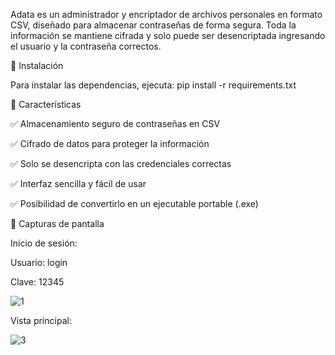 Adata es un administrador y encriptador de archivos personales en formato CSV, diseñado para almacenar contraseñas de forma segura. Toda la información se mantiene cifrada y solo puede ser desencriptada ingresando el usuario y la contraseña correctos.

🔧 Instalación

Para instalar las dependencias, ejecuta:
pip install -r requirements.txt

🔐 Características

✅ Almacenamiento seguro de contraseñas en CSV

✅ Cifrado de datos para proteger la información

✅ Solo se desencripta con las credenciales correctas

✅ Interfaz sencilla y fácil de usar

✅ Posibilidad de convertirlo en un ejecutable portable (.exe)


📸 Capturas de pantalla

Inicio de sesión:

Usuario: login

Clave: 12345

![1](https://github.com/user-attachments/assets/309e147a-8382-4b45-bb5a-56a2da076d14)

Vista principal:


![3](https://github.com/user-attachments/assets/3f41f509-563c-402e-96ec-a20d20422cb4)







